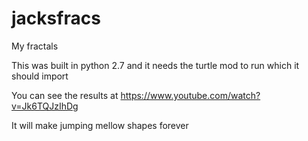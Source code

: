 # jacksfracs
My fractals

This was built in python 2.7 and it needs the turtle mod to run which it should import

You can see the results at https://www.youtube.com/watch?v=Jk6TQJzIhDg

It will make jumping mellow shapes forever



